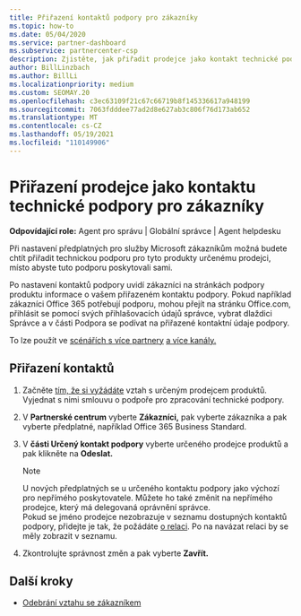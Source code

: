 ```yaml
---
title: Přiřazení kontaktů podpory pro zákazníky
ms.topic: how-to
ms.date: 05/04/2020
ms.service: partner-dashboard
ms.subservice: partnercenter-csp
description: Zjistěte, jak přiřadit prodejce jako kontakt technické podpory zákazníkům, kteří mají předplatná, služby Microsoft.
author: BillLinzbach
ms.author: BillLi
ms.localizationpriority: medium
ms.custom: SEOMAY.20
ms.openlocfilehash: c3ec63109f21c67c66719b8f145336617a948199
ms.sourcegitcommit: 7063fdddee77ad2d8e627ab3c806f76d173ab652
ms.translationtype: MT
ms.contentlocale: cs-CZ
ms.lasthandoff: 05/19/2021
ms.locfileid: "110149906"
---
```

# <a name="assign-a-reseller-as-a-technical-support-contact-for-customers"></a>Přiřazení prodejce jako kontaktu technické podpory pro zákazníky

**Odpovídající role:** Agent pro správu | Globální správce | Agent helpdesku


Při nastavení předplatných pro služby Microsoft zákazníkům možná budete chtít přiřadit technickou podporu pro tyto produkty určenému prodejci, místo abyste tuto podporu poskytovali sami.

Po nastavení kontaktů podpory uvidí zákazníci na stránkách podpory produktu informace o vašem přiřazeném kontaktu podpory. Pokud například zákazníci Office 365 potřebují podporu, mohou přejít na stránku Office.com, přihlásit  se pomocí svých  přihlašovacích údajů správce, vybrat dlaždici Správce a v části Podpora se podívat na přiřazené kontaktní údaje podpory.

To lze použít ve [scénářích s více partnery](multipartner.md) [a více kanály.](multichannel.md) 


## <a name="assign-contacts"></a>Přiřazení kontaktů

1. Začněte [tím, že si vyžádáte](request-a-relationship-with-a-customer.md) vztah s určeným prodejcem produktů. Vyjednat s nimi smlouvu o podpoře pro zpracování technické podpory.

2. V **Partnerské centrum** vyberte **Zákazníci,** pak vyberte zákazníka a pak vyberte předplatné, například Office 365 Business Standard.

3. V **části Určený kontakt podpory** vyberte určeného prodejce produktů a pak klikněte na **Odeslat.** 

      >[!NOTE]  
      >U nových předplatných se u určeného kontaktu podpory jako výchozí pro nepřímého poskytovatele. Můžete ho také změnit na nepřímého prodejce, který má delegovaná oprávnění správce.    
    >Pokud se jméno prodejce nezobrazuje v seznamu dostupných kontaktů podpory, přidejte je tak, že požádáte [o relaci](request-a-relationship-with-a-customer.md). Po na navázat relaci by se měly zobrazit v seznamu.  

4. Zkontrolujte správnost změn a pak vyberte **Zavřít.**

## <a name="next-steps"></a>Další kroky

- [Odebrání vztahu se zákazníkem](remove-a-relationship.md)